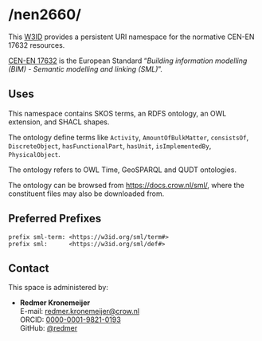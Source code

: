 # /nen2660/
This [W3ID](https://w3id.org) provides a persistent URI namespace for the normative CEN-EN 17632 resources.

[CEN-EN 17632][cen] is the European Standard “_Building information modelling (BIM) - Semantic modelling and linking (SML)_”.

[cen]: https://standards.cencenelec.eu/dyn/www/f?p=205:110:0::::FSP_PROJECT:67839&cs=13BE091B11208910B30E53F9215AFDE96

## Uses
This namespace contains 
SKOS terms,
an RDFS ontology,
an OWL extension,
and
SHACL shapes.

The ontology define terms like 
`Activity`,
`AmountOfBulkMatter`,
`consistsOf`,
`DiscreteObject`,
`hasFunctionalPart`,
`hasUnit`,
`isImplementedBy`,
`PhysicalObject`.

The ontology refers to OWL Time, GeoSPARQL and QUDT ontologies.

The ontology can be browsed from <https://docs.crow.nl/sml/>, where the constituent files may also be downloaded from. 

## Preferred Prefixes
```turtle
prefix sml-term: <https://w3id.org/sml/term#>
prefix sml:      <https://w3id.org/sml/def#>
```

## Contact
This space is administered by:

- **Redmer Kronemeijer**   
E-mail: <redmer.kronemeijer@crow.nl>  
ORCID: [0000-0001-9821-0193](https://orcid.org/0000-0001-9821-0193)  
GitHub: [@redmer](https://github.com/redmer)
